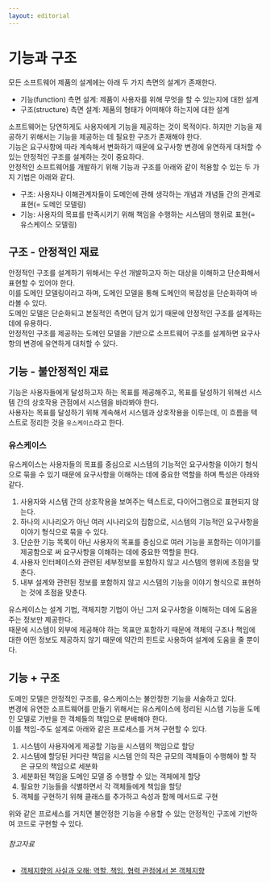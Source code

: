 ```yaml
---
layout: editorial
---
```


# 기능과 구조

모든 소프트웨어 제품의 설계에는 아래 두 가지 측면의 설계가 존재한다.

- 기능(function) 측면 설계: 제품이 사용자를 위해 무엇을 할 수 있는지에 대한 설계
- 구조(structure) 측면 설계: 제품의 형태가 어떠해야 하는지에 대한 설계

소프트웨어는 당연하게도 사용자에게 기능을 제공하는 것이 목적이다. 하지만 기능을 제공하기 위해서는 기능을 제공하는 데 필요한 구조가 존재해야 한다.  
기능은 요구사항에 따라 계속해서 변화하기 때문에 요구사항 변경에 유연하게 대처할 수 있는 안정적인 구조를 설계하는 것이 중요하다.  
안정적인 소프트웨어를 개발하기 위해 기능과 구조를 아래와 같이 적용할 수 있는 두 가지 기법은 아래와 같다.

- 구조: 사용자나 이해관계자들이 도메인에 관해 생각하는 개념과 개념들 간의 관계로 표현(= 도메인 모델링)
- 기능: 사용자의 목표를 만족시키기 위해 책임을 수행하는 시스템의 행위로 표현(= 유스케이스 모델링)

## 구조 - 안정적인 재료

안정적인 구조를 설계하기 위해서는 우선 개발하고자 하는 대상을 이해하고 단순화해서 표현할 수 있어야 한다.  
이를 도메인 모델링이라고 하며, 도메인 모델을 통해 도메인의 복잡성을 단순화하여 바라볼 수 있다.  
도메인 모델은 단순화되고 본질적인 측면이 담겨 있기 때문에 안정적인 구조를 설계하는 데에 유용하다.  
안정적인 구조를 제공하는 도메인 모델을 기반으로 소프트웨어 구조를 설계하면 요구사항의 변경에 유연하게 대처할 수 있다.

## 기능 - 불안정적인 재료

기능은 사용자들에게 달성하고자 하는 목표를 제공해주고, 목표를 달성하기 위해선 시스템 간의 상호작용 관점에서 시스템을 바라봐야 한다.  
사용자는 목표를 달성하기 위해 계속해서 시스템과 상호작용을 이루는데, 이 흐름을 텍스트로 정리한 것을 `유스케이스`라고 한다.

### 유스케이스

유스케이스는 사용자들의 목표를 중심으로 시스템의 기능적인 요구사항을 이야기 형식으로 묶을 수 있기 때문에 요구사항을 이해하는 데에 중요한 역할을 하며 특성은 아래와 같다.

1. 사용자와 시스템 간의 상호작용을 보여주는 텍스트로, 다이어그램으로 표현되지 않는다.
2. 하나의 시나리오가 아닌 여러 시나리오의 집합으로, 시스템의 기능적인 요구사항을 이야기 형식으로 묶을 수 있다.
3. 단순한 기능 목록이 아닌 사용자의 목표를 중심으로 여러 기능을 포함하는 이야기를 제공함으로 써 요구사항을 이해하는 데에 중요한 역할을 한다.
4. 사용자 인터페이스와 관련된 세부정보를 포함하지 않고 시스템의 행위에 초점을 맞춘다.
5. 내부 설계와 관련된 정보를 포함하지 않고 시스템의 기능을 이야기 형식으로 표현하는 것에 초점을 맞춘다.

유스케이스는 설계 기법, 객체지향 기법이 아닌 그저 요구사항을 이해하는 데에 도움을 주는 정보만 제공한다.  
때문에 시스템이 외부에 제공해야 하는 목표만 포함하기 때문에 객체의 구조나 책임에 대한 어떤 정보도 제공하지 않기 때문에 약간의 힌트로 사용하여 설계에 도움을 줄 뿐이다.

## 기능 + 구조

도메인 모델은 안정적인 구조를, 유스케이스는 불안정한 기능을 서술하고 있다.  
변경에 유연한 소프트웨어를 만들기 위해서는 유스케이스에 정리된 시스템 기능을 도메인 모델로 기반을 한 객체들의 책임으로 분배해야 한다.  
이를 책임-주도 설계로 아래와 같은 프로세스를 거쳐 구현할 수 있다.

1. 시스템이 사용자에게 제공할 기능을 시스템의 책임으로 할당
2. 시스템에 할당된 커다란 책임을 시스템 안의 작은 규모의 객체들이 수행해야 할 작은 규모의 책임으로 세분화
3. 세분화된 책임을 도메인 모델 중 수행할 수 있는 객체에게 할당
4. 필요한 기능들을 식별하면서 각 객체들에게 책임을 할당
5. 객체를 구현하기 위해 클래스를 추가하고 속성과 함께 메서드로 구현

위와 같은 프로세스를 거치면 불안정한 기능을 수용할 수 있는 안정적인 구조에 기반하여 코드로 구현할 수 있다.

###### 참고자료

- [객체지향의 사실과 오해: 역할, 책임, 협력 관점에서 본 객체지향](https://www.nl.go.kr/seoji/contents/S80100000000.do?schM=intgr_detail_view_isbn&page=1&pageUnit=10&schType=simple&schStr=객체지향의+사실&isbn=9788998139766&cipId=200539082%2C4626710)